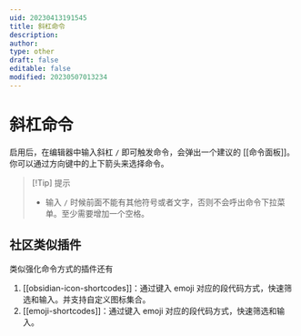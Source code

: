 ```yaml
---
uid: 20230413191545
title: 斜杠命令
description: 
author: 
type: other
draft: false
editable: false
modified: 20230507013234
---
```


# 斜杠命令

启用后，在编辑器中输入斜杠 `/` 即可触发命令，会弹出一个建议的 [[命令面板]]。你可以通过方向键中的上下箭头来选择命令。

>[!Tip] 提示
>- 输入 `/` 时候前面不能有其他符号或者文字，否则不会呼出命令下拉菜单。至少需要增加一个空格。

## 社区类似插件

类似强化命令方式的插件还有

1. [[obsidian-icon-shortcodes]]：通过键入 emoji 对应的段代码方式，快速筛选和输入。并支持自定义图标集合。
2. [[emoji-shortcodes]]：通过键入 emoji 对应的段代码方式，快速筛选和输入。